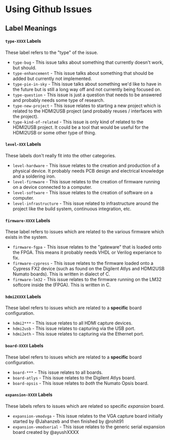 
# Using Github Issues

## Label Meanings

#### `type-XXXX` Labels

These label refers to the "type" of the issue.

 * `type-bug`         - This issue talks about something that currently doesn't work, but should.
 * `type-enhancement` - This issue talks about something that should be added but currently not implemented.
 * `type-pie-in-sky`  - This issue talks about something we'd like to have in the future but is still a long way off and not currently being focused on.
 * `type-question`    - This issue is just a question that needs to be answered and probably needs some type of research.
 * `type-new-project`     - This issue relates to starting a new project which is related to the HDMI2USB project (and probably reuses / interfaces with the project).
 * `type-kind-of-related` - This issue is only kind of related to the HDMI2USB project. It could be a tool that would be useful for the HDMI2USB or some other type of thing.

#### `level-XXX` Labels

These labels don't really fit into the other categories.

 * `level-hardware`       - This issue relates to the creation and production of a physical device. It probably needs PCB design and electrical knowledge and a soldering iron.
 * `level-firmware`       - This issue relates to the creation of firmware running on a device connected to a computer.
 * `level-software`       - This issue relates to the creation of software on a computer.
 * `level-infrastructure` - This issue related to infrastructure around the project like the build system, continuous integration, etc.

#### `firmware-XXXX` Labels

These label refers to issues which are related to the various firmware which exists in the system.

 * `firmware-fgpa`    - This issue relates to the "gateware" that is loaded onto the FPGA. This means it probably needs VHDL or Verilog experiance to fix.
 * `firmware-cypress` - This issue relates to the firmware loaded onto a Cypress FX2 device (such as found on the Digilent Atlys and HDMI2USB Numato boards). This is written in dialect of C.
 * `firmware-lm32`    - This issue relates to the firmware running on the LM32 softcore inside the (FPGA). This is written in C.

#### `hdmi2XXXX` Labels

These label refers to issues which are related to a **specific** board configuration.

 * `hdmi2***` - This issue relates to all HDMI capture devices.
 * `hdmi2usb` - This issue relates to capturing via the USB port.
 * `hdmi2eth` - This issue relates to capturing via the Ethernet port.

#### `board-XXXX` Labels

These label refers to issues which are related to a **specific** board configuration.

 * `board-***`   - This issue relates to all boards.
 * `board-atlys` - This issue relates to the Digilent Atlys board.
 * `board-opsis` - This issue relates to *both* the Numato Opsis board.

#### `expansion-XXXX` Labels

These labels refers to issues which are related so specific *expansion* board.

 * `expansion-vmodvga` - This issue relates to the VGA capture board initially started by @Jahanzeb and then finished by @rohit91
 * `expansion-vmodserial` - This issue relates to the generic serial expansion board created by @ayushXXXX

